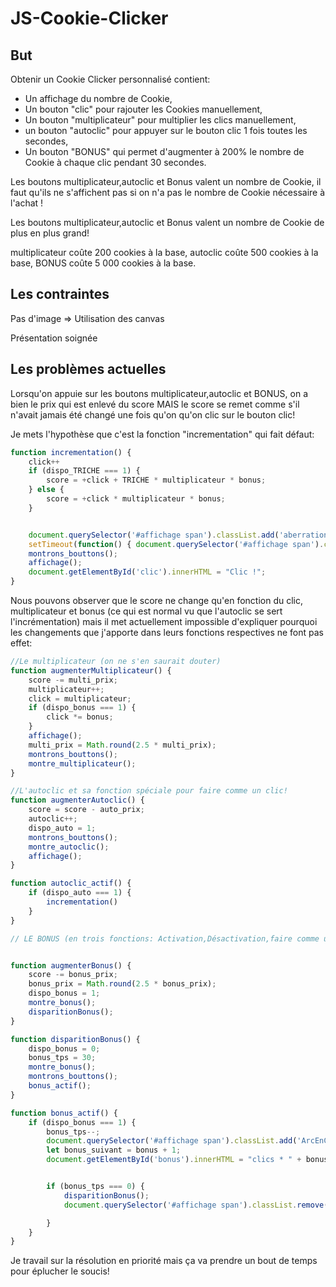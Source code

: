 # JS-Cookie-Clicker

## But
Obtenir un Cookie Clicker personnalisé contient:
- Un affichage du nombre de Cookie,
- Un bouton "clic" pour rajouter les Cookies manuellement,
- Un bouton "multiplicateur" pour multiplier les clics manuellement,
- un bouton "autoclic" pour appuyer sur le bouton clic 1 fois toutes les secondes,
- Un bouton "BONUS" qui permet d'augmenter à 200% le nombre de Cookie à chaque clic pendant 30 secondes.

Les boutons multiplicateur,autoclic et Bonus valent un nombre de Cookie, il faut qu'ils ne s'affichent pas si on n'a pas le nombre de Cookie nécessaire à l'achat !

Les boutons multiplicateur,autoclic et Bonus valent un nombre de Cookie de plus en plus grand!

multiplicateur coûte 200 cookies à la base,
autoclic coûte 500 cookies à la base,
BONUS coûte 5 000 cookies à la base.

## Les contraintes
Pas d'image => Utilisation des canvas

Présentation soignée

## Les problèmes actuelles
Lorsqu'on appuie sur les boutons multiplicateur,autoclic et BONUS, on a bien le prix qui est enlevé du score MAIS le score se remet comme s'il n'avait jamais été changé une fois qu'on qu'on clic sur le bouton clic!

Je mets l'hypothèse que c'est la fonction "incrementation" qui fait défaut:
```javascript
function incrementation() {
    click++
    if (dispo_TRICHE === 1) {
        score = +click + TRICHE * multiplicateur * bonus;
    } else {
        score = +click * multiplicateur * bonus;
    }


    document.querySelector('#affichage span').classList.add('aberration_chromatique');
    setTimeout(function() { document.querySelector('#affichage span').classList.remove('aberration_chromatique'); }, 200);
    montrons_bouttons();
    affichage();
    document.getElementById('clic').innerHTML = "Clic !";
}
```
Nous pouvons observer que le score ne change qu'en fonction du clic, multiplicateur et bonus (ce qui est normal vu que l'autoclic se sert l'incrémentation) mais il met actuellement impossible d'expliquer pourquoi les changements que j'apporte dans leurs fonctions respectives ne font pas effet:

```javascript
//Le multiplicateur (on ne s'en saurait douter)
function augmenterMultiplicateur() {
    score -= multi_prix;
    multiplicateur++;
    click = multiplicateur;
    if (dispo_bonus === 1) {
        click *= bonus;
    }
    affichage();
    multi_prix = Math.round(2.5 * multi_prix);
    montrons_bouttons();
    montre_multiplicateur();
}

//L'autoclic et sa fonction spéciale pour faire comme un clic!
function augmenterAutoclic() {
    score = score - auto_prix;
    autoclic++;
    dispo_auto = 1;
    montrons_bouttons();
    montre_autoclic();
    affichage();
}

function autoclic_actif() {
    if (dispo_auto === 1) {
        incrementation()
    }
}

// LE BONUS (en trois fonctions: Activation,Désactivation,faire comme un clic)


function augmenterBonus() {
    score -= bonus_prix;
    bonus_prix = Math.round(2.5 * bonus_prix);
    dispo_bonus = 1;
    montre_bonus();
    disparitionBonus();
}

function disparitionBonus() {
    dispo_bonus = 0;
    bonus_tps = 30;
    montre_bonus();
    montrons_bouttons();
    bonus_actif();
}

function bonus_actif() {
    if (dispo_bonus === 1) {
        bonus_tps--;
        document.querySelector('#affichage span').classList.add('ArcEnCielFond');
        let bonus_suivant = bonus + 1;
        document.getElementById('bonus').innerHTML = "clics * " + bonus_suivant + " ( " + tps_bonus + " secondes restantes)";


        if (bonus_tps === 0) {
            disparitionBonus();
            document.querySelector('#affichage span').classList.remove('ArcEnCielFond');

        }
    }
}
```

Je travail sur la résolution en priorité mais ça va prendre un bout de temps pour éplucher le soucis!
